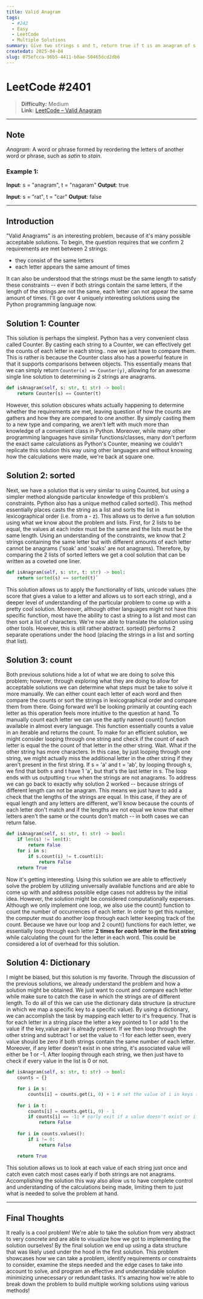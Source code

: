 ```yaml
---
title: Valid Anagram
tags:
  - #242
  - Easy
  - LeetCode
  - Multiple Solutions
summary: Give two strings s and t, return true if t is an anagram of s, and false otherwise.
createdat: 2025-04-04
slug: 075efcca-96b5-4411-b0ae-50465dcd2db6
---
```


# LeetCode #2401

> **Difficulty:** Medium\
> **Link:** [LeetCode – Valid Anagram](https://leetcode.com/problems/valid-anagram/)

---

## Note

_Anagram_: A word or phrase formed by reordering the letters of another word or phrase, such as _satin_ to _stain_.

### Example 1:

**Input**: s = "anagram", t = "nagaram"
**Output**: true

**Input**: s = "rat", t = "car"
**Output**: false

---

## Introduction

"Valid Anagrams" is an interesting problem, because of it's many possible acceptable solutions. To begin, the question requires that we confirm 2 requirements are met between 2 strings:

- they consist of the same letters
- each letter appears the same amount of times

It can also be understood that the strings must be the same length to satisfy these constraints -- even if both strings contain the same letters, if the length of the strings are not the same, each letter can not appear the same amount of times. I'll go over 4 uniquely interesting solutions using the Python programming language now.

## Solution 1: Counter

This solution is perhaps the simplest. Python has a very convenient class called Counter. By casting each string to a Counter, we can effectively get the counts of each letter in each string.. now we just have to compare them. This is rather is because the Counter class also has a powerful feature in that it supports comparisons between objects. This essentially means that we can simply return `Counter(x) == Counter(y)`, allowing for an awesome single line solution to determining is 2 strings are anagrams.

```python
def isAnagram(self, s: str, t: str) -> bool:
    return Counter(s) == Counter(t)
```

However, this solution obscures whats actually happening to determine whether the requirements are met, leaving question of how the counts are gathers and how they are compared to one another. By simply casting them to a new type and comparing, we aren't left with much more than knowledge of a convenient class in Python. Moreover, while many other programming languages have similar functions/classes, many don't perform the exact same calculations as Python's Counter, meaning we couldn't replicate this solution this way using other languages and without knowing how the calculations were made, we're back at square one.

## Solution 2: sorted

Next, we have a solution that is very similar to using Counted, but using a simpler method alongside particular knowledge of this problem's constraints. Python also has a unique method called sorted(). This method essentially places casts the string as a list and sorts the list in lexicographical order (i.e. from a - z). This allows us to derive a fun solution using what we know about the problem and lists. First, for 2 lists to be equal, the values at each index must be the same and the lists must be the same length. Using an understanding of the constraints, we know that 2 strings containing the same letter but with different amounts of each letter cannot be anagrams ('soak' and 'soaks' are not anagrams). Therefore, by comparing the 2 lists of sorted letters we get a cool solution that can be written as a coveted one liner.

```python
def isAnagram(self, s: str, t: str) -> bool:
    return sorted(s) == sorted(t)`
```

This solution allows us to apply the functionality of lists, unicode values (the score that gives a value to a letter and allows us to sort each string), and a deeper level of understanding of the particular problem to come up with a pretty cool solution. Moreover, although other languages might not have this specific function, most have the ability to cast a string to a list and most can then sort a list of characters. We're now able to translate the solution using other tools. However, this is still rather abstract. sorted() performs 2 separate operations under the hood (placing the strings in a list and sorting that list).

## Solution 3: count

Both previous solutions hide a lot of what we are doing to solve this problem; however, through exploring what they are doing to allow for acceptable solutions we can determine what steps must be take to solve it more manually. We can either count each letter of each word and then compare the counts or sort the strings in lexicographical order and compare them from there. Going forward we'll be looking primarily at counting each letter as this operation feels more intuitive to the question at hand. To manually count each letter we can use the aptly named count() function available in almost every language. This function essentially counts a value in an iterable and returns the count. To make for an efficient solution, we might consider looping through one string and check if the count of each letter is equal the the count of that letter in the other string. Wait. What if the other string has more characters. In this case, by just looping through one string, we might actually miss the additional letter in the other string if they aren't present in the first string. If s = 'a' and t = 'ab', by looping through s, we find that both s and t have 1 'a', but that's the last letter in s. The loop ends with us outputting `true` when the strings are not anagrams. To address we can go back to exactly why solution 2 worked -- because strings of different length can not be anagram. This means we just have to add a check that the lengths of the strings are equal. In this case, if they are of equal length and any letters are different, we'll know because the counts of each letter don't match and if the lengths are not equal we know that either letters aren't the same or the counts don't match -- in both cases we can return false.

```python
def isAnagram(self, s: str, t: str) -> bool:
    if len(s) != len(t):
        return False
    for i in s:
        if s.count(i) != t.count(i):
            return False
    return True
```

Now it's getting interesting. Using this solution we are able to effectively solve the problem by utilizing universally available functions and are able to come up with and address possible edge cases not address by the initial idea. However, the solution might be considered computationally expenses. Although we only implement one loop, we also use the count() function to count the number of occurrences of each letter. In order to get this number, the computer must do another loop through each letter keeping track of the count. Because we have our loop and 2 count() functions for each letter, we essentially loop through each letter **2 times for _each_ letter in the first string** while calculating the count for the letter in each word. This could be considered a lot of overhead for this solution.

## Solution 4: Dictionary

I might be biased, but this solution is my favorite. Through the discussion of the previous solutions, we already understand the problem and how a solution might be obtained. We just want to count and compare each letter while make sure to catch the case in which the strings are of different length. To do all of this we can use the dictionary data structure (a structure in which we map a specific key to a specific value). By using a dictionary, we can accomplish the task by mapping each letter to it's frequency. That is for each letter in a string place the letter a key pointed to 1 or add 1 to the value if the key,value pair is already present. If we then loop through the other string and subtract 1 or set the value to -1 for each letter seen, every value should be zero if both strings contain the same number of each letter. Moreover, if any letter doesn't exist in one string, it's associated value will either be 1 or -1. After looping through each string, we then just have to check if every value in the list is 0 or not.

```python
def isAnagram(self, s: str, t: str) -> bool:
    counts = {}

    for i in s:
        counts[i] = counts.get(i, 0) + 1 # set the value of i in keys to i + 1 or 0 + 1 if i isn't present
    
    for i in t:
        counts[i] = counts.get(i, 0) - 1
        if counts[i] == -1: # early exit if a value doesn't exist or if a letter has appear more times than in s
            return False
    
    for i in counts.values():
        if i != 0:
            return False

    return True
```

This solution allows us to look at each value of each string just once and catch even catch most cases early if both strings are not anagrams. Accomplishing the solution this way also allow us to have complete control and understanding of the calculations being made, limiting them to just what is needed to solve the problem at hand.

---

## Final Thoughts

It really is a cool problem! We're able to take the solution from very abstract to very concrete and are able to visualize how we got to implementing the solution ourselves! By the final solution we end up using a data structure that was likely used under the hood in the first solution. This problem showcases how we can take a problem, identify requirements or constraints to consider, examine the steps needed and the edge cases to take into account to solve, and program an effective and understandable solution minimizing unnecessary or redundant tasks. It's amazing how we're able to break down the problem to build multiple working solutions using various methods!
